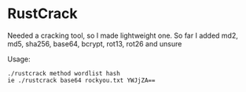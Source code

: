 # RustCrack
Needed a cracking tool, so I made lightweight one. So far I added md2, md5, sha256, base64, bcrypt, rot13, rot26 and unsure

Usage:
```
./rustcrack method wordlist hash
ie ./rustcrack base64 rockyou.txt YWJjZA==
```
